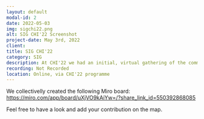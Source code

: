 ```yaml
---
layout: default
modal-id: 2
date: 2022-05-03
img: sigchi22.png
alt: SIG CHI'22 Screenshot
project-date: May 3rd, 2022
client: 
title: SIG CHI'22
category: SIG
description: At CHI'22 we had an initial, virtual gathering of the community focused on mapping who is the data+design community and what is the terminology.
recording: Not Recorded
location: Online, via CHI'22 programme
---
```


We collectivelly created the following Miro board: https://miro.com/app/board/uXjVO9kAiYw=/?share_link_id=550392868085

Feel free to have a look and add your contribution on the map.